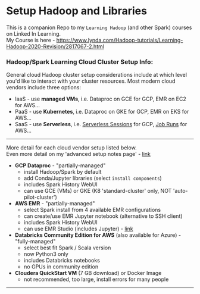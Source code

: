 # Setup Hadoop and Libraries

This is a companion Repo to my `Learning Hadoop` (and other Spark) courses on Linked In Learning.  
My Course is here - https://www.lynda.com/Hadoop-tutorials/Learning-Hadoop-2020-Revision/2817067-2.html

### Hadoop/Spark Learning Cloud Cluster Setup Info:

General cloud Hadoop cluster setup considerations include at which level you'd like to interact with your cluster resources.  Most modern cloud vendors include three options:

- IaaS - use **managed VMs**, i.e. Dataproc on GCE for GCP, EMR on EC2 for AWS...
- PaaS - use **Kubernetes**, i.e. Dataproc on GKE for GCP, EMR on EKS for AWS...
- SaaS - use **Serverless**, i.e. [Serverless Sessions](https://cloud.google.com/vertex-ai/docs/workbench/managed/serverless-spark) for GCP, [Job Runs](https://docs.aws.amazon.com/emr/latest/EMR-Serverless-UserGuide/emr-serverless.html) for AWS...

---

More detail for each cloud vendor setup listed below.   
Even more detail on my 'advanced setup notes page' - [link](https://github.com/lynnlangit/learning-hadoop-and-spark/blob/master/0a-Setup-Hadoop/adv-setup.md)

- **GCP Dataproc** - "partially-managed"
    - install Hadoop/Spark by default 
    - add Conda/Jupyter libraries (select `install components`)
    - includes Spark History WebUI
    - can use GCE (VMs) or GKE (K8 'standard-cluster' only,  NOT 'auto-pilot-cluster')
- **AWS EMR** - "partially-managed"
    - select Spark install from 4 available EMR configurations
    - can create/use EMR Jupyter notebook (alternative to SSH client)
    - includes Spark History WebUI
    - can use EMR Studio (includes Jupyter) - [link](https://aws.amazon.com/blogs/big-data/amazon-emr-studio-preview-a-new-notebook-first-ide-experience-with-amazon-emr/)
- **Databricks Community Edition for AWS** (also available for Azure) - "fully-managed"
    - select best fit Spark / Scala version
    - now Python3 only
    - includes Databricks notebooks
    - no GPUs in community edition
- **Cloudera QuickStart VM** (7 GB download) or Docker Image
    - not recommended, too large, install errors for many people
---


